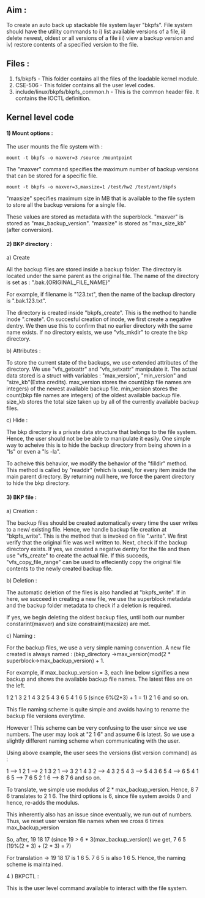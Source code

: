 
## Aim : 
To create an auto back up stackable file system layer "bkpfs". File system should have the utility commands to i) list available versions of a file, ii) delete newest, oldest or all versions of a file iii) view a backup version and iv) restore contents of a specified version to the file.

## Files :

1) fs/bkpfs - This folder contains all the files of the loadable kernel module.
2) CSE-506 - This folder contains all the user level codes.
3) include/linux/bkpfs/bkpfs_common.h - This is the common header file. It contains the IOCTL definition.


## Kernel level code

#### 1) Mount options :

The user mounts the file system with :

	mount -t bkpfs -o maxver=3 /source /mountpoint
The "maxver" command specifies the maximum number of backup versions that can be stored for a specific file. 

	mount -t bkpfs -o maxver=3,maxsize=1 /test/hw2 /test/mnt/bkpfs
"maxsize" specifies maximum size in MB that is available to the file system to store all the backup versions for a single file.

These values are stored as metadata with the superblock. "maxver" is stored as "max_backup_version". "maxsize" is stored as "max_size_kb"(after conversion).

#### 2) BKP directory :

a) Create 

All the backup files are stored inside a backup folder. The directory is located under the same parent as the original file. The name of the directory is set as : ".bak.{ORIGINAL_FILE_NAME}"

For example, if filename is "123.txt", then the name of the backup directory is ".bak.123.txt".

The directory is created inside "bkpfs_create". This is the method to handle inode ".create". On succesful creation of inode, we first create a negative dentry.
We then use this to confirm that no earlier directory with the same name exists. If no directory exists, we use "vfs_mkdir" to create the bkp directory.

b) Attributes :

To store the current state of the backups, we use extended attributes of the directory. We use "vfs_getxattr" and "vfs_setxattr" manipulate it. 
The actual data stored is a struct with variables : "max_version", "min_version" and "size_kb"(Extra credits).
max_version stores the count(bkp file names are integers) of the newest available backup file. 
min_version stores the count(bkp file names are integers) of the oldest available backup file.
size_kb stores the total size taken up by all of the currently available backup files.

c) Hide :

The bkp directory is a private data structure that belongs to the file system. Hence, the user should not be be able to manipulate it easily. 
One simple way to acheive this is to hide the backup directory from being shown in a "ls" or even a "ls -la". 

To acheive this behavior, we modify the behavior of the "filldir" method. This method is called by "readdir" (which ls uses), for every item inside the main parent directory. By returning null here, we force the parent directory to hide the bkp directory.


#### 3) BKP file :

a) Creation :

The backup files should be created automatically every time the user writes to a new/ existing file. Hence, we handle backup file creation at "bkpfs_write".
This is the method that is invoked on file ".write". We first verify that the original file was well written to. Next, check if the backup directory exists.
If yes, we created a negative dentry for the file and then use "vfs_create" to create the actual file. If this succeds, "vfs_copy_file_range" can be used to
effeciently copy the original file contents to the newly created backup file.

b) Deletion :

The automatic deletion of the files is also handled at "bkpfs_write". If in here, we succeed in creating a new file, we use the superblock metadata and the backup folder metadata to check if a deletion is required.

If yes, we begin deleting the oldest backup files, until both our number constarint(maxver) and size constraint(maxsize) are met.

c) Naming :

For the backup files, we use a very simple naming convention. A new file created is always named :
(bkp_directory ->max_version)mod(2 * superblock->max_backup_version) + 1. 

For example, if max_backup_version = 3, each line below signifies a new backup and shows the available backup file names.
The latest files are on the left.

1
2 1
3 2 1
4 3 2
5 4 3
6 5 4
1 6 5 (since 6%(2*3) + 1 = 1)
2 1 6 and so on.

This file naming scheme is quite simple and avoids having to rename the backup file versions everytime.

However ! This scheme can be very confusing to the user since we use numbers. The user may look at "2 1 6" and assume 6 is latest. So we use a slightly different naming scheme when communicating with the user.

Using above example, the user sees 
the versions (list version command) as :

1  --> 1
2 1 --> 2 1
3 2 1 --> 3 2 1
4 3 2 --> 4 3 2
5 4 3 --> 5 4 3
6 5 4 --> 6 5 4
1 6 5 --> 7 6 5
2 1 6 --> 8 7 6  and so on.

To translate, we simple use modulus of 2 * max_backup_version. Hence, 8 7 6 translates to 2 1 6. The third options is 6, since file system avoids 0 and hence, re-adds the modulus.

This inherently also has an issue since eventually, we run out of numbers. Thus, we reset user version file names when we cross 6 times max_backup_version

So, after, 
19 18 17 (since 19 > 6 * 3(max_backup_version)) 
we get,
7 6 5 (19%(2 * 3) + (2 * 3) = 7)

For translation -> 19 18 17 is 1 6 5. 7 6 5 is also 1 6 5. Hence, the naming scheme is maintained.

4 ) BKPCTL :

This is the user level command available to interact with the file system.
